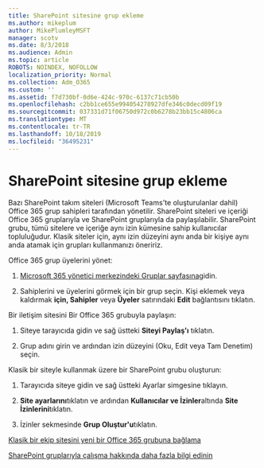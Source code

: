 ```yaml
---
title: SharePoint sitesine grup ekleme
ms.author: mikeplum
author: MikePlumleyMSFT
manager: scotv
ms.date: 8/3/2018
ms.audience: Admin
ms.topic: article
ROBOTS: NOINDEX, NOFOLLOW
localization_priority: Normal
ms.collection: Adm_O365
ms.custom: ''
ms.assetid: f7d730bf-0d6e-424c-970c-6137c71cb50b
ms.openlocfilehash: c2bb1ce655e994054278927dfe346c0decd09f19
ms.sourcegitcommit: 037331d71f06750d972c0b6278b23bb15c4806ca
ms.translationtype: MT
ms.contentlocale: tr-TR
ms.lasthandoff: 10/18/2019
ms.locfileid: "36495231"
---
```

# <a name="add-a-group-to-a-sharepoint-site"></a>SharePoint sitesine grup ekleme

Bazı SharePoint takım siteleri (Microsoft Teams'te oluşturulanlar dahil) Office 365 grup sahipleri tarafından yönetilir. SharePoint siteleri ve içeriği Office 365 gruplarıyla ve SharePoint gruplarıyla da paylaşılabilir. SharePoint grubu, tümü sitelere ve içeriğe aynı izin kümesine sahip kullanıcılar topluluğudur. Klasik siteler için, aynı izin düzeyini aynı anda bir kişiye aynı anda atamak için grupları kullanmanızı öneririz.
  
Office 365 grup üyelerini yönet:
  
1. [Microsoft 365 yönetici merkezindeki Gruplar sayfasına](https://portal.office.com/adminportal/home#/groups)gidin.
    
2. Sahiplerini ve üyelerini görmek için bir grup seçin. Kişi eklemek veya kaldırmak **için, Sahipler** veya **Üyeler** satırındaki **Edit** bağlantısını tıklatın. 
    
Bir iletişim sitesini Bir Office 365 grubuyla paylaşın:
  
1. Siteye tarayıcıda gidin ve sağ üstteki **Siteyi Paylaş'ı** tıklatın. 
    
2. Grup adını girin ve ardından izin düzeyini (Oku, Edit veya Tam Denetim) seçin.
    
Klasik bir siteyle kullanmak üzere bir SharePoint grubu oluşturun:
  
1. Tarayıcıda siteye gidin ve sağ üstteki Ayarlar simgesine tıklayın.
    
2. **Site ayarlarını**tıklatın ve ardından **Kullanıcılar ve İzinler**altında **Site İzinlerini**tıklatın.
    
3. İzinler sekmesinde **Grup Oluştur'u**tıklatın.
    
[Klasik bir ekip sitesini yeni bir Office 365 grubuna bağlama](https://go.microsoft.com/fwlink/?linkid=2008654)
  
[SharePoint gruplarıyla çalışma hakkında daha fazla bilgi edinin](https://go.microsoft.com/fwlink/?linkid=874658)
  

